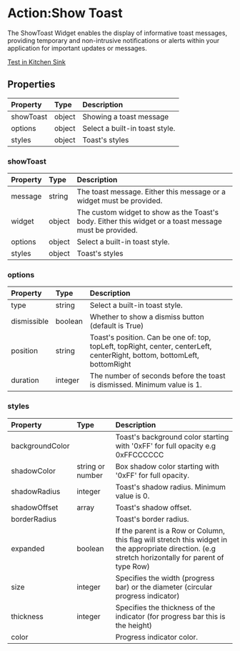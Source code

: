# Action:Show Toast

The ShowToast Widget enables the display of informative toast messages, providing temporary and non-intrusive notifications or alerts within your application for important updates or messages.

[Test in Kitchen Sink](https://studio.ensembleui.com/app/e24402cb-75e2-404c-866c-29e6c3dd7992/screen/9a576805-019a-4bd3-953f-3c623fbfb905)

## Properties

| Property  | Type   | Description                    |
| :-------- | :----- | :----------------------------- |
| showToast | object | Showing a toast message        |
| options   | object | Select a built-in toast style. |
| styles    | object | Toast's styles                 |

### showToast

| Property | Type   | Description                                                                                            |
| :------- | :----- | :----------------------------------------------------------------------------------------------------- |
| message  | string | The toast message. Either this message or a widget must be provided.                                   |
| widget   | object | The custom widget to show as the Toast's body. Either this widget or a toast message must be provided. |
| options  | object | Select a built-in toast style.                                                                         |
| styles   | object | Toast's styles                                                                                         |

### options

| Property    | Type    | Description                                                                                                               |
| :---------- | :------ | :------------------------------------------------------------------------------------------------------------------------ |
| type        | string  | Select a built-in toast style.                                                                                            |
| dismissible | boolean | Whether to show a dismiss button (default is True)                                                                        |
| position    | string  | Toast's position. Can be one of: top, topLeft, topRight, center, centerLeft, centerRight, bottom, bottomLeft, bottomRight |
| duration    | integer | The number of seconds before the toast is dismissed. Minimum value is 1.                                                  |

### styles

| Property        | Type             | Description                                                                                                                                          |
| :-------------- | :--------------- | :--------------------------------------------------------------------------------------------------------------------------------------------------- |
| backgroundColor |                  | Toast's background color starting with '0xFF' for full opacity e.g 0xFFCCCCCC                                                                        |
| shadowColor     | string or number | Box shadow color starting with '0xFF' for full opacity.                                                                                              |
| shadowRadius    | integer          | Toast's shadow radius. Minimum value is 0.                                                                                                           |
| shadowOffset    | array            | Toast's shadow offset.                                                                                                                               |
| borderRadius    |                  | Toast's border radius.                                                                                                                               |
| expanded        | boolean          | If the parent is a Row or Column, this flag will stretch this widget in the appropriate direction. (e.g stretch horizontally for parent of type Row) |
| size            | integer          | Specifies the width (progress bar) or the diameter (circular progress indicator)                                                                     |
| thickness       | integer          | Specifies the thickness of the indicator (for progress bar this is the height)                                                                       |
| color           |                  | Progress indicator color.                                                                                                                            |
